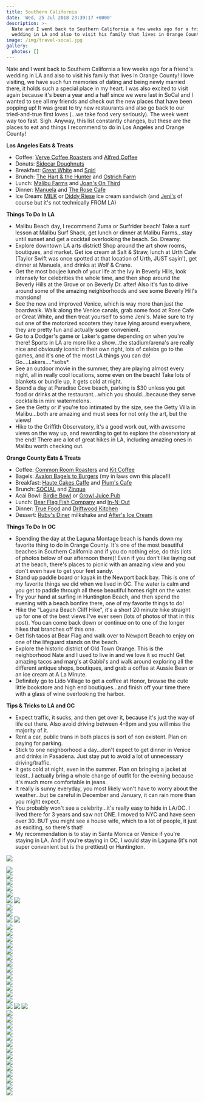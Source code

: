 ```yaml
---
title: Southern California
date: 'Wed, 25 Jul 2018 23:39:17 +0000'
description: >-
  Nate and I went back to Southern California a few weeks ago for a friend's
  wedding in LA and also to visit his family that lives in Orange County!
image: /img/travel-socal.jpg
gallery:
  photos: []
---
```

Nate and I went back to Southern California a few weeks ago for a friend's wedding in LA and also to visit his family that lives in Orange County! I love visiting, we have such fun memories of dating and being newly married there, it holds such a special place in my heart. I was also excited to visit again because it's been a year and a half since we were last in SoCal and I wanted to see all my friends and check out the new places that have been popping up! It was great to try new restaurants and also go back to our tried-and-true first loves (...we take food very seriously). The week went way too fast. Sigh. Anyway, this list constantly changes, but these are the places to eat and things I recommend to do in Los Angeles and Orange County!

**Los Angeles Eats & Treats**

* Coffee: [Verve Coffee Roasters](https://www.instagram.com/vervecoffee/) and [Alfred Coffee](https://www.instagram.com/alfred/)
* Donuts: [Sidecar Doughnuts](https://www.instagram.com/sidecardoughnuts/)
* Breakfast: [Great White](https://www.instagram.com/greatwhitevenice/) and [Sqirl](https://www.instagram.com/sqirlla/)
* Brunch: [The Hart & the Hunter](https://www.instagram.com/handtheh/) and [Ostrich Farm](https://www.instagram.com/ostrichfarmla/)
* Lunch: [Malibu Farms](https://www.instagram.com/malibufarm/) and [Joan's On Third](https://www.instagram.com/joansonthird/)
* Dinner: [Manuela](https://www.instagram.com/manueladtla/) and [The Rose Cafe](https://www.instagram.com/therosevenice/)
* Ice Cream: [MILK](https://www.instagram.com/themilkshop_la/) or [Diddy Riese](https://www.instagram.com/diddyriese/) ice cream sandwich (and [Jeni's](https://www.instagram.com/jenisicecreams/) of course but it's not technically FROM LA)

**Things To Do In LA**

* Malibu Beach day, I recommend Zuma or Surfrider beach! Take a surf lesson at Malibu Surf Shack, get lunch or dinner at Malibu Farms...stay until sunset and get a cocktail overlooking the beach. So. Dreamy.
* Explore downtown LA arts district! Shop around the art show rooms, boutiques, and market. Get ice cream at Salt & Straw, lunch at Urth Cafe (Taylor Swift was once spotted at that location of Urth, JUST sayin'), get dinner at Manuela, and drinks at Wolf & Crane.
* Get the most boujee lunch of your life at the Ivy in Beverly Hills, look intensely for celebrities the whole time, and then shop around the Beverly Hills at the Grove or on Beverly Dr. after! Also it's fun to drive around some of the amazing neighborhoods and see some Beverly Hill's mansions!
* See the new and improved Venice, which is way more than just the boardwalk. Walk along the Venice canals, grab some food at Rose Cafe or Great White, and then treat yourself to some Jeni's. Make sure to try out one of the motorized scooters they have lying around everywhere, they are pretty fun and actually super convenient.
* Go to a Dodger's game or Laker's game depending on when you're there! Sports in LA are more like a show...the stadium/arena's are really nice and obviously iconic in their own right, lots of celebs go to the games, and it's one of the most LA things you can do! Go....Lakers....\*sobs\*.
* See an outdoor movie in the summer, they are playing almost every night, all in really cool locations, some even on the beach! Take lots of blankets or bundle up, it gets cold at night.
* Spend a day at Paradise Cove beach, parking is $30 unless you get food or drinks at the restaurant...which you should...because they serve cocktails in mini watermelons.
* See the Getty or if you're too intimated by the size, see the Getty Villa in Malibu...both are amazing and must sees for not only the art, but the views!
* Hike to the Griffith Observatory, it's a good work out, with awesome views on the way up, and rewarding to get to explore the observatory at the end! There are a lot of great hikes in LA, including amazing ones in Malibu worth checking out.

**Orange County Eats & Treats**

* Coffee: [Common Room Roasters](https://www.instagram.com/commonroomroasters/) and [Kit Coffee](https://www.instagram.com/kitcoffee/)
* Bagels: [Avalon Bagels to Burgers](https://www.yelp.com/biz/avalon-bagels-to-burgers-placentia-placentia) (my in laws own this place!!)
* Breakfast: [Haute Cakes Caffe](https://www.instagram.com/hautecakescaffe/) and [Plum's Cafe](https://www.instagram.com/plumscafe/)
* Brunch: [SOCIAL](https://www.instagram.com/socialcostamesa/) and [Zinque](https://www.instagram.com/zinque/)
* Acai Bowl: [Birdie Bowl](https://www.instagram.com/birdiejuicery/) or [Growl Juice Pub](https://www.instagram.com/growljuicepub/)
* Lunch: [Bear Flag Fish Company](https://www.instagram.com/bearflagfishco/) and [In-N-Out](https://www.instagram.com/innout/)
* Dinner: [True Food](https://www.instagram.com/true_food_kitchen/) and [Driftwood Kitchen](https://www.instagram.com/driftwoodkitchn/)
* Dessert: [Ruby's Diner](https://www.instagram.com/rubysdiner/) milkshake and [After's Ice Cream](https://www.instagram.com/aftersicecream/)

**Things To Do In OC**

* Spending the day at the Laguna Montage beach is hands down my favorite thing to do in Orange County. It's one of the most beautiful beaches in Southern California and if you do nothing else, do this (lots of photos below of our afternoon there)! Even if you don't like laying out at the beach, there's places to picnic with an amazing view and you don't even have to get your feet sandy.
* Stand up paddle board or kayak in the Newport back bay. This is one of my favorite things we did when we lived in OC. The water is calm and you get to paddle through all these beautiful homes right on the water.
* Try your hand at surfing in Huntington Beach, and then spend the evening with a beach bonfire there, one of my favorite things to do!
* Hike the "Laguna Beach Cliff Hike", it's a short 20 minute hike straight up for one of the best views I've ever seen (lots of photos of that in this post). You can come back down or continue on to one of the longer hikes that branches off this one.
* Get fish tacos at Bear Flag and walk over to Newport Beach to enjoy on one of the lifeguard stands on the beach.
* Explore the historic district of Old Town Orange. This is the neighborhood Nate and I used to live in and we love it so much! Get amazing tacos and marg's at Gabbi's and walk around exploring all the different antique shops, boutiques, and grab a coffee at Aussie Bean or an ice cream at A La Minute.
* Definitely go to Lido Village to get a coffee at Honor, browse the cute little bookstore and high end boutiques...and finish off your time there with a glass of wine overlooking the harbor.

**Tips & Tricks to LA and OC**

* Expect traffic, it sucks, and then get over it, because it's just the way of life out there. Also avoid driving between 4-8pm and you will miss the majority of it.
* Rent a car, public trans in both places is sort of non existent. Plan on paying for parking.
* Stick to one neighborhood a day...don't expect to get dinner in Venice and drinks in Pasadena. Just stay put to avoid a lot of unnecessary driving/traffic.
* It gets cold at night, even in the summer. Plan on bringing a jacket at least...I actually bring a whole change of outfit for the evening because it's much more comfortable in jeans.
* It really is sunny everyday, you most likely won't have to worry about the weather...but be careful in December and January, it can rain more than you might expect.
* You probably won't see a celebrity...it's really easy to hide in LA/OC. I lived there for 3 years and saw not ONE. I moved to NYC and have seen over 30. BUT you might see a house wife, which to a lot of people, it just as exciting, so there's that!
* My recommendation is to stay in Santa Monica or Venice if you're staying in LA. And if you're staying in OC, I would stay in Laguna (it's not super convenient but is the prettiest) or Huntington.

![](https://djh82r8xhqebh.cloudfront.net/uploads/2018/07/Cali_Blog-10.jpg) <div class="flex-ns mhn2-ns mb3"> <div class="ph2-ns w-50-ns"> ![](https://djh82r8xhqebh.cloudfront.net/uploads/2018/07/Cali_Blog-54.jpg)</div> <div class="ph2-ns w-50-ns"> ![](https://djh82r8xhqebh.cloudfront.net/uploads/2018/07/Cali_Blog-7.jpg)</div> </div> ![](https://djh82r8xhqebh.cloudfront.net/uploads/2018/07/Cali_Blog-12.jpg) <div class="flex-ns mhn2-ns mb3"> <div class="ph2-ns w-50-ns"> ![](https://djh82r8xhqebh.cloudfront.net/uploads/2018/07/Cali_Blog-6.jpg)</div> <div class="ph2-ns w-50-ns"> ![](https://djh82r8xhqebh.cloudfront.net/uploads/2018/07/Cali_Blog-8.jpg)</div> </div> ![](https://djh82r8xhqebh.cloudfront.net/uploads/2018/07/Cali_Blog-13.jpg) ![](https://djh82r8xhqebh.cloudfront.net/uploads/2018/07/Cali_Blog-15.jpg) <div class="flex-ns mhn2-ns mb3"> <div class="ph2-ns w-50-ns"> ![](https://djh82r8xhqebh.cloudfront.net/uploads/2018/07/Cali_Blog-3.jpg)</div> <div class="ph2-ns w-50-ns"> ![](https://djh82r8xhqebh.cloudfront.net/uploads/2018/07/Cali_Blog-4.jpg)</div> </div> ![](https://djh82r8xhqebh.cloudfront.net/uploads/2018/07/Cali_Blog-21.jpg) ![](https://djh82r8xhqebh.cloudfront.net/uploads/2018/07/Cali_Blog-22.jpg) <div class="flex-ns mhn2-ns mb3"> <div class="ph2-ns w-50-ns"> ![](https://djh82r8xhqebh.cloudfront.net/uploads/2018/07/Cali_Blog-24.jpg)</div> <div class="ph2-ns w-50-ns"> ![](https://djh82r8xhqebh.cloudfront.net/uploads/2018/07/Cali_Blog-25.jpg)</div> </div> ![](https://djh82r8xhqebh.cloudfront.net/uploads/2018/07/Cali_Blog-23.jpg) <div class="flex-ns mhn2-ns mb3"> <div class="ph2-ns w-50-ns"> ![](https://djh82r8xhqebh.cloudfront.net/uploads/2018/07/Cali_Blog-17.jpg)</div> <div class="ph2-ns w-50-ns"> ![](https://djh82r8xhqebh.cloudfront.net/uploads/2018/07/Cali_Blog-18.jpg)</div> </div> <div class="flex-ns mhn2-ns mb3"> <div class="ph2-ns w-50-ns"> ![](https://djh82r8xhqebh.cloudfront.net/uploads/2018/07/Cali_Blog-19.jpg)</div> <div class="ph2-ns w-50-ns"> ![](https://djh82r8xhqebh.cloudfront.net/uploads/2018/07/Cali_Blog-2.jpg)</div> </div> ![](https://djh82r8xhqebh.cloudfront.net/uploads/2018/07/Cali_Blog-29.jpg) <div class="flex-ns mhn2-ns mb3"> <div class="ph2-ns w-50-ns"> ![](https://djh82r8xhqebh.cloudfront.net/uploads/2018/07/Cali_Blog-32.jpg)</div> <div class="ph2-ns w-50-ns"> ![](https://djh82r8xhqebh.cloudfront.net/uploads/2018/07/Cali_Blog-33.jpg)</div> </div> ![](https://djh82r8xhqebh.cloudfront.net/uploads/2018/07/Cali_Blog-26.jpg) <div class="flex-ns mhn2-ns mb3"> <div class="ph2-ns w-50-ns"> ![](https://djh82r8xhqebh.cloudfront.net/uploads/2018/07/Cali_Blog-39.jpg)</div> <div class="ph2-ns w-50-ns"> ![](https://djh82r8xhqebh.cloudfront.net/uploads/2018/07/Cali_Blog-35.jpg)</div> </div> ![](https://djh82r8xhqebh.cloudfront.net/uploads/2018/07/Cali_Blog-30.jpg) ![](https://djh82r8xhqebh.cloudfront.net/uploads/2018/07/Cali_Blog-34.jpg) ![](https://djh82r8xhqebh.cloudfront.net/uploads/2018/07/Cali_Blog-37.jpg) <div class="flex-ns mhn2-ns mb3"> <div class="ph2-ns w-50-ns"> ![](https://djh82r8xhqebh.cloudfront.net/uploads/2018/07/Cali_Blog-41.jpg)</div> <div class="ph2-ns w-50-ns"> ![](https://djh82r8xhqebh.cloudfront.net/uploads/2018/07/Cali_Blog-43.jpg)</div> </div> <div class="flex-ns mhn2-ns mb3"> <div class="ph2-ns w-50-ns"> ![](https://djh82r8xhqebh.cloudfront.net/uploads/2018/07/Cali_Blog-44.jpg)</div> <div class="ph2-ns w-50-ns"> ![](https://djh82r8xhqebh.cloudfront.net/uploads/2018/07/Cali_Blog-42.jpg)</div> </div> <div class="flex-ns mhn2-ns mb3"> <div class="ph2-ns w-50-ns"> ![](https://djh82r8xhqebh.cloudfront.net/uploads/2018/07/Cali_Blog-38.jpg)</div> <div class="ph2-ns w-50-ns"> ![](https://djh82r8xhqebh.cloudfront.net/uploads/2018/07/Cali_Blog-45.jpg)</div> </div> <div class="flex-ns mhn2-ns mb3"> <div class="ph2-ns w-50-ns"> ![](https://djh82r8xhqebh.cloudfront.net/uploads/2018/07/Cali_Blog-40.jpg)</div> <div class="ph2-ns w-50-ns"> ![](https://djh82r8xhqebh.cloudfront.net/uploads/2018/07/Cali_Blog-5.jpg)</div> </div> ![](https://djh82r8xhqebh.cloudfront.net/uploads/2018/07/Cali_Blog-51.jpg) <div class="flex-ns mhn2-ns mb3"> <div class="ph2-ns w-50-ns"> ![](https://djh82r8xhqebh.cloudfront.net/uploads/2018/07/Cali_Blog-47.jpg)</div> <div class="ph2-ns w-50-ns"> ![](https://djh82r8xhqebh.cloudfront.net/uploads/2018/07/Cali_Blog-48.jpg)</div> </div> <div class="flex-ns mhn2-ns mb3"> <div class="ph2-ns w-50-ns"> ![](https://djh82r8xhqebh.cloudfront.net/uploads/2018/07/Cali_Blog-49.jpg)</div> <div class="ph2-ns w-50-ns"> ![](https://djh82r8xhqebh.cloudfront.net/uploads/2018/07/Cali_Blog-50.jpg)</div> </div> ![](https://djh82r8xhqebh.cloudfront.net/uploads/2018/07/Cali_Blog-1.jpg)
